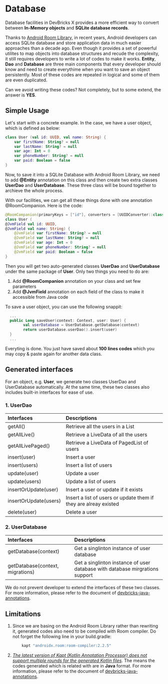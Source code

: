 # Database
Database facilities in DevBricks X provides a more efficient way to convert between **In-Memory objects** and **SQLite database records**. 

Thanks to [Android Room Library](https://developer.android.com/topic/libraries/architecture/room), in recent years, Android developers can access SQLite database and store application data in much easier approaches than a decade ago. Even though it provides a set of powerful utilites to map objects into database structures and recude the complexity, it still requires developers to write a lot of codes to make it works. **Entity**, **Dao** and **Database** are three main components that every developer should know and need to create everythime when you want to save an object persistently. Most of these codes are repeated in logical and some of them are even duplicated. 

Can we avoid writing these codes? Not completely, but to some extend, the answer is **YES**. 

## Simple Usage

Let's start with a concrete example. In the case, we have a user object, which is defined as below:

```kotlin
class User (val id: UUID, val name: String) {
    var firstName: String? = null
    var lastName: String? = null
    var age: Int = 0
    var phoneNumber: String? = null
    var paid: Boolean = false
}
```
Now, to save it into a SQLite Database with Android Room Library, we need to add **@Entity** annotation on this class and then create two extra classes **UserDao** and **UserDatabase**. These three class will be bound together to archieve the whole process. 

With our facilities, we can get all these things done with one annotation @RoomCompanion. Here is the code:

```kotlin
@RoomCompanion(primaryKeys = ["id"], converters = [UUIDConverter::class])
class User (
@JvmField val id: UUID,
@JvmField val name: String) {
    @JvmField var firstName: String? = null
    @JvmField var lastName: String? = null
    @JvmField var age: Int = 0
    @JvmField var phoneNumber: String? = null
    @JvmField var paid: Boolean = false
}
```
Then you will get two auto-generated classes **UserDao** and **UserDatabase** under the same package of **User**. Only two things you need to do are:

1. Add **@RoomCompanion** annotation on your class and set few parameters
2. Add **@JvmField** annotation on each field of the class to make it accessible from Java code

To save a user object, you can use the following snappit:

```kotlin
  ...
  public Long saveUser(context: Context, user: User) {
        val userDatabase = UserDatabase.getDatabase(context)
        return userDatabase.userDao().insert(user)
  }
  ...
```
Everyting is done. You just have saved about **100 lines codes** which you may copy & paste again for another data class.

## Generated interfaces
For an object, e.g. **User**, we generate two classes UserDao and UserDatabase automatically. At the same time, these two classes also includes built-in interfaces for ease of use.

### 1. UserDao

Interfaces | Descriptions
:--        | :--
getAll()   | Retrieve all the users in a List   
getAllLive() | Retrieve a LiveData of all the users
getAllLivePaged() | Retrieve a LiveData of PagedList of users
insert(user) | Insert a user
insert(users) | Insert a list of users
update(user) | Update a user
update(users) | Update a list of users
insertOrUpdate(user) | Insert a user or update if it exists
insertOrUpdate(users) | Insert a list of users or update them if they are alreay existed
delete(user) | Delete a user

### 2. UserDatabase
Interfaces | Descriptions
:--        | :--
getDatabase(context) | Get a singlinton instance of user database
getDatabase(context, migrations) | Get a singlinton instance of user database with database mirgrations support

We do not prevent developer to extend the interfaces of these two classes. For more information, please refer to the document of [devbricks-java-annotations](../devbricksx-java-annotations/README.md). 

## Limitations
1. Since we are basing on the Android Room Library rather than rewriting it, generated codes also need to be compiled with Room compiler. Do not forget the following line in your build.gradle:
	
	```groovy
	    kapt "androidx.room:room-compiler:2.2.5"
	```

2. *[The latest version of Kapt (Kotlin Annotation Processor) does not support multiple rounds for the generated Kotlin files](https://kotlinlang.org/docs/reference/kapt.html#generating-kotlin-sources)*. The means the codes generated which is related with are in **Java** format. For more information, please refer to the document of [devbricks-java-annotations](../devbricksx-java-annotations/README.md). 

